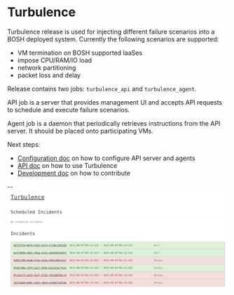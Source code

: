 # Turbulence

Turbulence release is used for injecting different failure scenarios into a BOSH deployed system. Currently the following scenarios are supported:

- VM termination on BOSH supported IaaSes
- impose CPU/RAM/IO load
- network partitioning
- packet loss and delay

Release contains two jobs: `turbulence_api` and `turbulence_agent`.

API job is a server that provides management UI and accepts API requests to schedule and execute failure scenarios.

Agent job is a daemon that periodically retrieves instructions from the API server. It should be placed onto participating VMs.

Next steps:

- [Configuration doc](docs/config.md) on how to configure API server and agents
- [API doc](docs/api.md) on how to use Turbulence
- [Development doc](docs/dev.md) on how to contribute

--
![](docs/home.png)
